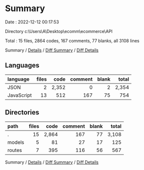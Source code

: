 # Summary

Date : 2022-12-12 00:17:53

Directory c:\\Users\\A\\Desktop\\ecomm\\ecommerce\\API

Total : 15 files,  2864 codes, 167 comments, 77 blanks, all 3108 lines

Summary / [Details](details.md) / [Diff Summary](diff.md) / [Diff Details](diff-details.md)

## Languages
| language | files | code | comment | blank | total |
| :--- | ---: | ---: | ---: | ---: | ---: |
| JSON | 2 | 2,352 | 0 | 2 | 2,354 |
| JavaScript | 13 | 512 | 167 | 75 | 754 |

## Directories
| path | files | code | comment | blank | total |
| :--- | ---: | ---: | ---: | ---: | ---: |
| . | 15 | 2,864 | 167 | 77 | 3,108 |
| models | 5 | 81 | 27 | 17 | 125 |
| routes | 7 | 395 | 116 | 56 | 567 |

Summary / [Details](details.md) / [Diff Summary](diff.md) / [Diff Details](diff-details.md)